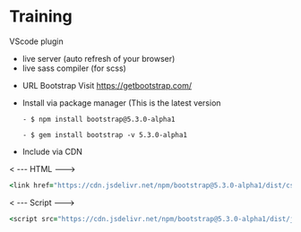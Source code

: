 # Training

VScode plugin
- live server (auto refresh of your browser)
- live sass compiler (for scss)

* URL Bootstrap
  Visit https://getbootstrap.com/

* Install via package manager (This is the latest version
  ```
  - $ npm install bootstrap@5.3.0-alpha1
  ```
  ```
  - $ gem install bootstrap -v 5.3.0-alpha1
  ```
  
  
  
* Include via CDN

 < --- HTML --->
```ruby
<link href="https://cdn.jsdelivr.net/npm/bootstrap@5.3.0-alpha1/dist/css/bootstrap.min.css" rel="stylesheet" integrity="sha384-GLhlTQ8iRABdZLl6O3oVMWSktQOp6b7In1Zl3/Jr59b6EGGoI1aFkw7cmDA6j6gD" crossorigin="anonymous">
```

 < --- Script --->
 ```ruby
 <script src="https://cdn.jsdelivr.net/npm/bootstrap@5.3.0-alpha1/dist/js/bootstrap.bundle.min.js" integrity="sha384-w76AqPfDkMBDXo30jS1Sgez6pr3x5MlQ1ZAGC+nuZB+EYdgRZgiwxhTBTkF7CXvN" crossorigin="anonymous"></script>
 ```
 
